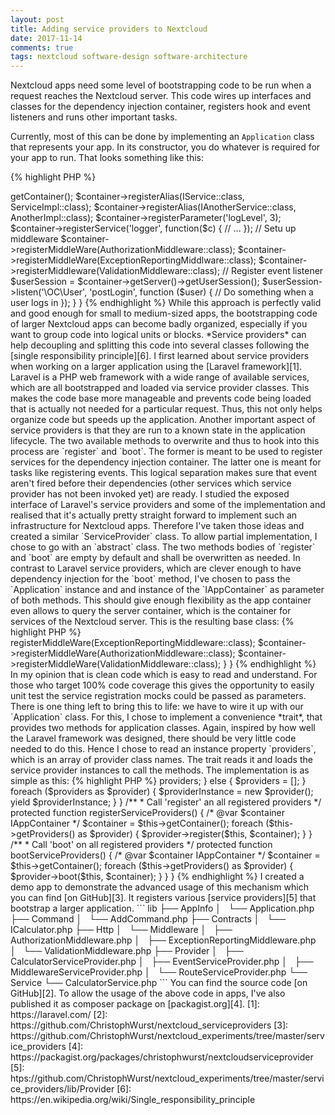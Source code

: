 ```yaml
---
layout: post
title: Adding service providers to Nextcloud
date: 2017-11-14
comments: true
tags: nextcloud software-design software-architecture
---
```


Nextcloud apps need some level of bootstrapping code to be run when a request
reaches the Nextcloud server. This code wires up interfaces and classes for the
dependency injection container, registers hook and event listeners and runs
other important tasks.

Currently, most of this can be done by implementing an `Application` class that
represents your app. In its constructor, you do whatever is required for your
app to run. That looks something like this:

{% highlight PHP %}
<?php

namespace OCA\MyApp\AppInfo;

class Application extends \OCP\AppFramework\App {
    public function __construct(array $urlParams = []) {
        parent::__construct('my_app', $urlParams);

        // Setup up DI container
        $container = $this->getContainer();
        $container->registerAlias(IService::class, ServiceImpl::class);
        $container->registerAlias(IAnotherService::class, AnotherImpl::class);
        $container->registerParameter('logLevel', 3);
        $container->registerService('logger', function($c) {
            // …
        });

        // Setu up middleware
        $container->registerMiddleWare(AuthorizationMiddleware::class);
        $container->registerMiddleWare(ExceptionReportingMiddlware::class);
        $container->registerMiddleware(ValidationMiddleware::class);

        // Register event listener
        $userSession = $container->getServer()->getUserSession();

        $userSession->listen('\OC\User', 'postLogin', function ($user) {
            // Do something when a user logs in
        });
    }
}
{% endhighlight %}

While this approach is perfectly valid and good enough for small to
medium-sized apps, the bootstrapping code of larger Nextcloud apps can become badly organized, especially if you want to group code into logical units or blocks.

*Service providers* can help decoupling and splitting this code into several classes following the [single responsibility principle][6]. I first learned about service providers when working on a larger application using the [Laravel framework][1]. Laravel is a PHP web framework with a wide range of available services, which are all bootstrapped and loaded via service provider classes. This makes the code base more manageable and prevents code being loaded that is actually not needed for a particular request. Thus, this not only helps organize code but speeds up the application.

Another important aspect of service providers is that they are run to a known state in the application lifecycle. The two available methods to overwrite and thus to hook into this process are `register` and `boot`. The former is meant to be used to register services for the dependency injection container. The latter one is meant for tasks like registering events. This logical separation makes sure that event aren't fired before their dependencies (other services which service provider has not been invoked yet) are ready.

I studied the exposed interface of Laravel's service providers and some of the implementation and realised that it's actually pretty straight forward to implement such an infrastructure for Nextcloud apps. Therefore I've taken those ideas and created a similar `ServiceProvider` class. To allow partial implementation, I chose to go with an `abstract` class. The two methods bodies of `register` and `boot` are empty by default and shall be overwritten as needed. In contrast to Laravel service providers, which are clever enough to have dependency injection for the `boot` method, I've chosen to pass the `Application` instance and and instance of the `IAppContainer` as parameter of both methods. This should give enough flexibility as the app container even allows to query the server container, which is the container for services of the Nextcloud server. This is the resulting base class:

{% highlight PHP %}
<?php

namespace ChristophWurst\Nextcloud\ServiceProviders;

use OCP\AppFramework\App;
use OCP\AppFramework\IAppContainer;

abstract class ServiceProvider {

    /**
     * Overwrite this method to register your services
     *
     *
     * @param App $app
     * @param IAppContainer $container
     */
    public function register(App $app, IAppContainer $container) {
        // empty by default
    }

    /**
     * This method is called after all services have been registerd
     *
     * @param App $app
     * @param IAppContainer $container
     */
    public function boot(App $app, IAppContainer $container) {
        // empty by default
    }

}
{% endhighlight %}

And an implementation of this class would look like this:

{% highlight PHP %}
<?php

namespace OCA\ServiceProviders\Provider;

use ChristophWurst\Nextcloud\ServiceProviders\ServiceProvider;
use OCA\ServiceProviders\Http\Middleware\AuthorizationMiddleware;
use OCA\ServiceProviders\Http\Middleware\ExceptionReportingMiddleware;
use OCA\ServiceProviders\Http\Middleware\ValidationMiddleware;
use OCP\AppFramework\App;
use OCP\AppFramework\IAppContainer;

class MiddlewareServiceProvider extends ServiceProvider {

    public function register(App $app, IAppContainer $container) {
        $container->registerMiddleWare(ExceptionReportingMiddleware::class);
        $container->registerMiddleWare(AuthorizationMiddleware::class);
        $container->registerMiddleWare(ValidationMiddleware::class);
    }

}
{% endhighlight %}

In my opinion that is clean code which is easy to read and understand. For those who target 100% code coverage this gives the opportunity to easily unit test the service registration mocks could be passed as parameters.

There is one thing left to bring this to life: we have to wire it up with our `Application` class. For this, I chose to implement a convenience *trait*, that provides two methods for application classes. Again, inspired by how well the Laravel framework was designed, there should be very little code needed to do this. Hence I chose to read an instance property `providers`, which is an array of provider class names. The trait reads it and loads the service provider instances to call the methods. The implementation is as simple as this:

{% highlight PHP %}
<?php

namespace ChristophWurst\Nextcloud\ServiceProviders;

use Generator;
use OCP\AppFramework\IAppContainer;

trait ServiceProviders {

    /**
     * @return Generator|ServiceProvider[]
     */
    private function getProviders() {
        if (property_exists($this, 'providers')) {
            $providers = $this->providers;
        } else {
            $providers = [];
        }

        foreach ($providers as $provider) {
            $providerInstance = new $provider();
            yield $providerInstance;
        }
    }

    /**
     * Call 'register' an all registered providers
     */
    protected function registerServiceProviders() {
        /* @var $container IAppContainer */
        $container = $this->getContainer();

        foreach ($this->getProviders() as $provider) {
            $provider->register($this, $container);
        }
    }

    /**
     * Call 'boot' on all registered providers
     */
    protected function bootServiceProviders() {
        /* @var $container IAppContainer */
        $container = $this->getContainer();

        foreach ($this->getProviders() as $provider) {
            $provider->boot($this, $container);
        }
    }

}
{% endhighlight %}

I created a demo app to demonstrate the advanced usage of this mechanism which you can find [on GitHub][3]. It registers various [service providers][5] that bootstrap a larger application.

```
lib
├── AppInfo
│   └── Application.php
├── Command
│   └── AddCommand.php
├── Contracts
│   └── ICalculator.php
├── Http
│   └── Middleware
│       ├── AuthorizationMiddleware.php
│       ├── ExceptionReportingMiddleware.php
│       └── ValidationMiddleware.php
├── Provider
│   ├── CalculatorServiceProvider.php
│   ├── EventServiceProvider.php
│   ├── MiddlewareServiceProvider.php
│   └── RouteServiceProvider.php
└── Service
    └── CalculatorService.php
```

You can find the source code [on GitHub][2]. To allow the usage of the above code in apps, I've also published it as composer package on [packagist.org][4].

[1]: https://laravel.com/
[2]: https://github.com/ChristophWurst/nextcloud_serviceproviders
[3]: https://github.com/ChristophWurst/nextcloud_experiments/tree/master/service_providers
[4]: https://packagist.org/packages/christophwurst/nextcloudserviceprovider
[5]: htps://github.com/ChristophWurst/nextcloud_experiments/tree/master/service_providers/lib/Provider
[6]: https://en.wikipedia.org/wiki/Single_responsibility_principle
